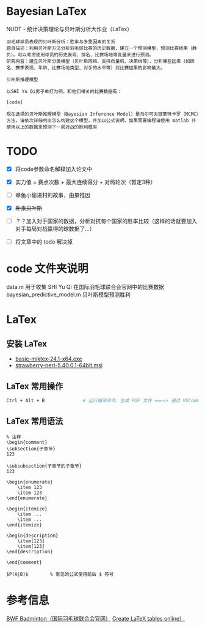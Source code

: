# Bayesian LaTex
NUDT - 统计决策理论与贝叶斯分析大作业（LaTex）


```
羽毛球球员表现的贝叶斯分析：胜率与多重因素的关系 
题目描述：利用贝叶斯方法分析羽毛球比赛的历史数据，建立一个预测模型，预测比赛结果（胜负）。可以考虑使用球员的历史表现、排名、比赛场地等变量来进行预测。
研究内容：建立贝叶斯分类模型（贝叶斯网络、支持向量机、决策树等），分析哪些因素（如排名、赛季表现、年龄、比赛场地类型、对手的水平等）对比赛结果的影响最大。
```
```
贝叶斯推理模型

以SHI Yu Qi男子单打为例，和他们相关的比赛数据有：

[code]

现在选择的贝叶斯推理模型（Bayesian Inference Model）是马尔可夫链蒙特卡罗（MCMC）方法，请依次详细列出怎么构建这个模型，并加以公式说明，如果需要编程请使用 matlab 并使用以上的数据来预测下一局对战的胜利概率
```


# TODO
- [X] 将code参数命名解释加入论文中
- [X] 实力值 = 赛点次数 + 最大连续得分 + 对局轮次（暂定3种）
- [ ] 章鱼小偷进村的故事，由果推因
- [x] ~~朴素贝叶斯~~
- [ ] ？？加入对手国家的数据，分析对抗每个国家的胜率比较（这样的话就要加入对手每局对战赢得的球数据了...）
- [ ] 将文章中的 todo 解决掉


# code 文件夹说明
data.m								用于收集 SHI Yu Qi 在国际羽毛球联合会官网中的比赛数据
bayesian_predictive_model.m			贝叶斯模型预测胜利


# LaTex
## 安装 LaTex
- [basic-miktex-24.1-x64.exe](https://mirrors.bfsu.edu.cn/CTAN/systems/win32/miktex/setup/windows-x64/basic-miktex-24.1-x64.exe)
- [strawberry-perl-5.40.0.1-64bit.msi](https://objects.githubusercontent.com/github-production-release-asset-2e65be/23202375/8486bfd5-d9e2-40cb-9209-7d3f39b77548?X-Amz-Algorithm=AWS4-HMAC-SHA256&X-Amz-Credential=releaseassetproduction%2F20241124%2Fus-east-1%2Fs3%2Faws4_request&X-Amz-Date=20241124T054013Z&X-Amz-Expires=300&X-Amz-Signature=52063408161cfef49d71dd3a262ed7abbfd6a476595637cfc27fb2f06df16ec4&X-Amz-SignedHeaders=host&response-content-disposition=attachment%3B%20filename%3Dstrawberry-perl-5.40.0.1-64bit.msi&response-content-type=application%2Foctet-stream)

## LaTex 常用操作
```bash
Ctrl + Alt + B              # 运行编译命令，生成 PDF 文件 ====> 通过 VSCode 的面板 Ctrl + Shift + P 再输入 Latex Workshop: Build LaTeX project 
```

## LaTex 常用语法
```
% 注释
\begin{comment}
\subsection{子章节}
123

\subsubsection{子章节的子章节}
123

\begin{enumerate}
	\item 123
	\item 123
\end{enumerate}

\begin{itemize}
	\item ...
	\item ...
\end{itemize}

\begin{description}
	\item[123]
	\item[123] 
\end{description}

\end{comment}

$P(A|B)$		% 常见的公式使用前后 $ 符号

```

# 参考信息
[BWF Badminton（国际羽毛球联合会官网）](https://bwfbadminton.com/zh-cn/)
[Create LaTeX tables online）](https://www.tablesgenerator.com/)